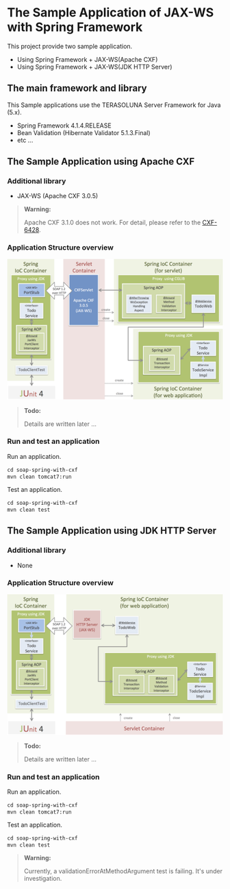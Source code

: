 # The Sample Application of JAX-WS with Spring Framework

This project provide two sample application.

* Using Spring Framework + JAX-WS(Apache CXF)
* Using Spring Framework + JAX-WS(JDK HTTP Server)

## The main framework and library

This Sample applications use the TERASOLUNA Server Framework for Java (5.x).

* Spring Framework 4.1.4.RELEASE
* Bean Validation (Hibernate Validator 5.1.3.Final)
* etc ...

## The Sample Application using Apache CXF

### Additional library

* JAX-WS (Apache CXF 3.0.5)

> **Warning:**
>
> Apache CXF 3.1.0 does not work. For detail, please refer to the [CXF-6428](https://issues.apache.org/jira/browse/CXF-6428).

### Application Structure overview

![alt text](./images/cxf-overview.png "Application Structure overview using Apace CXF")


> **Todo:**
> 
> Details are written later ...


### Run and test an application

Run an application.

```console
cd soap-spring-with-cxf
mvn clean tomcat7:run
```

Test an application.

```console
cd soap-spring-with-cxf
mvn clean test
```


## The Sample Application using JDK HTTP Server

### Additional library

* None

### Application Structure overview

![alt text](./images/jdk-overview.png "Application Structure overview using JDK HTTP Server")


> **Todo:**
> 
> Details are written later ...


### Run and test an application

Run an application.

```console
cd soap-spring-with-cxf
mvn clean tomcat7:run
```

Test an application.

```console
cd soap-spring-with-cxf
mvn clean test
```

> **Warning:**
> 
> Currently, a validationErrorAtMethodArgument test is failing.
> It's under investigation.
